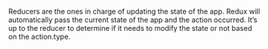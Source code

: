 Reducers are the ones in charge of updating the state of the app. Redux will automatically pass the current state of the app and the action occurred.
It’s up to the reducer to determine if it needs to modify the state or not based on the action.type.
